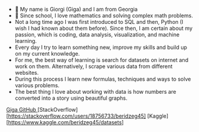 - 👋 My name is Giorgi (Giga) and I am from Georgia
- 👀 Since school, I love mathematics and solving complex math problems.
- Not a long time ago I was first introduced to SQL and then, Python (I wish I had known about them before). Since then, I am certain about my passion, which is coding, data analysis, visualization, and machine learning.
- Every day I try to learn something new, improve my skills and build up on my current knowledge.
- For me, the best way of learning is search for datasets on internet and work on them. Alternatively, I scrape various data from different websites.
- During this process I learn new formulas, techniques and ways to solve various problems.
- The best thing I love about working with data is how numbers are converted into a story using beautiful graphs.

<a href="https://github.com/beridzeg45" target="_blank"> Giga GitHub </a>
[StackOverflow][https://stackoverflow.com/users/18756733/beridzeg45]
[Kaggle][https://www.kaggle.com/beridzeg45/datasets]
